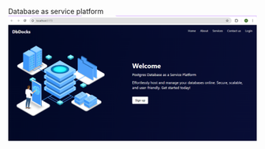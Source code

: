 Database as service platform
![Alt text](https://github.com/Manohar-1-2/DBdocks/blob/main/images/Capture.PNG)
